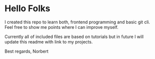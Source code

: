 # Hello Folks

 I created this repo to learn both, frontend programming and basic git cli. Feel free to show me points where I can improve myself.

Currently all of included files are based on tutorials but in future I will update this readme with link to my projects.

Best regards,
Norbert
